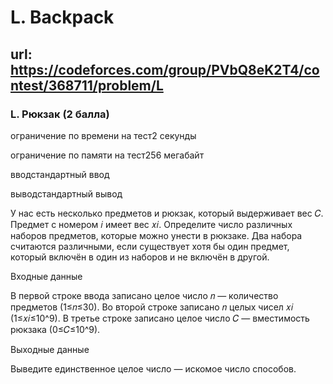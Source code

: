 # L. Backpack

## url: https://codeforces.com/group/PVbQ8eK2T4/contest/368711/problem/L

### L. Рюкзак (2 балла)

ограничение по времени на тест2 секунды

ограничение по памяти на тест256 мегабайт

вводстандартный ввод

выводстандартный вывод


У нас есть несколько предметов и рюкзак, который выдерживает вес 𝐶. Предмет с номером 𝑖 имеет вес 𝑥𝑖. Определите число различных наборов предметов, которые можно унести в рюкзаке. Два набора считаются различными, если существует хотя бы один предмет, который включён в один из наборов и не включён в другой.



Входные данные

В первой строке ввода записано целое число 𝑛 — количество предметов (1≤𝑛≤30). Во второй строке записано 𝑛 целых чисел 𝑥𝑖 (1≤𝑥𝑖≤10^9). В третье строке записано целое число 𝐶 — вместимость рюкзака (0≤𝐶≤10^9).


Выходные данные

Выведите единственное целое число — искомое число способов.

